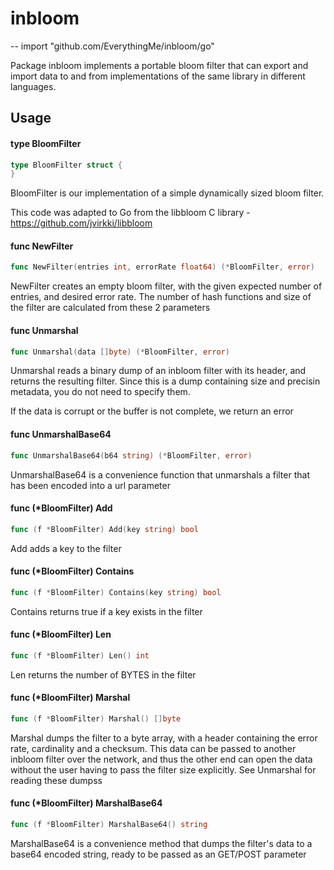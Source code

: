 # inbloom
--
    import "github.com/EverythingMe/inbloom/go"

Package inbloom implements a portable bloom filter that can export and import
data to and from implementations of the same library in different languages.

## Usage

#### type BloomFilter

```go
type BloomFilter struct {
}
```

BloomFilter is our implementation of a simple dynamically sized bloom filter.

This code was adapted to Go from the libbloom C library -
https://github.com/jvirkki/libbloom

#### func  NewFilter

```go
func NewFilter(entries int, errorRate float64) (*BloomFilter, error)
```
NewFilter creates an empty bloom filter, with the given expected number of
entries, and desired error rate. The number of hash functions and size of the
filter are calculated from these 2 parameters

#### func  Unmarshal

```go
func Unmarshal(data []byte) (*BloomFilter, error)
```
Unmarshal reads a binary dump of an inbloom filter with its header, and returns
the resulting filter. Since this is a dump containing size and precisin
metadata, you do not need to specify them.

If the data is corrupt or the buffer is not complete, we return an error

#### func  UnmarshalBase64

```go
func UnmarshalBase64(b64 string) (*BloomFilter, error)
```
UnmarshalBase64 is a convenience function that unmarshals a filter that has been
encoded into a url parameter

#### func (*BloomFilter) Add

```go
func (f *BloomFilter) Add(key string) bool
```
Add adds a key to the filter

#### func (*BloomFilter) Contains

```go
func (f *BloomFilter) Contains(key string) bool
```
Contains returns true if a key exists in the filter

#### func (*BloomFilter) Len

```go
func (f *BloomFilter) Len() int
```
Len returns the number of BYTES in the filter

#### func (*BloomFilter) Marshal

```go
func (f *BloomFilter) Marshal() []byte
```
Marshal dumps the filter to a byte array, with a header containing the error
rate, cardinality and a checksum. This data can be passed to another inbloom
filter over the network, and thus the other end can open the data without the
user having to pass the filter size explicitly. See Unmarshal for reading these
dumpss

#### func (*BloomFilter) MarshalBase64

```go
func (f *BloomFilter) MarshalBase64() string
```
MarshalBase64 is a convenience method that dumps the filter's data to a base64
encoded string, ready to be passed as an GET/POST parameter
